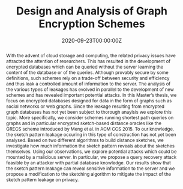 ---
title: 'Design and Analysis of Graph Encryption Schemes'

# Authors
# If you created a profile for a user (e.g. the default `admin` user), write the username (folder name) here
# and it will be replaced with their full name and linked to their profile.
authors:
  - Anselme Goetschmann
  - Kenny Paterson
  - Sikhar Patranabis


date: '2020-09-23T00:00:00Z'
doi: ''

# Schedule page publish date (NOT publication's date).
publishDate: '2017-01-01T00:00:00Z'

# Publication type.
# Accepts a single type but formatted as a YAML list (for Hugo requirements).
# Enter a publication type from the CSL standard.
publication_types: ['thesis']

# Publication name and optional abbreviated publication name.
publication: Master Thesis at *ETH Zurich*
publication_short: Master Thesis at *ETH Zurich*

abstract: 'With the advent of cloud storage and computing, the related privacy issues have attracted the attention of researchers. This has resulted in the development of encrypted databases which can be queried without the server learning the content of the database or of the queries. Although provably secure by some definitions, such schemes rely on a trade-off between security and efficiency and thus leak a controlled amount of information to the server. The analysis of the various types of leakages has evolved in parallel to the development of new schemes and has revealed important potential attacks.

In this Master’s thesis, we focus on encrypted databases designed for data in the form of graphs such as social networks or web graphs. Since the leakage resulting from encrypted graph databases has not yet been subject to thorough anaylsis we explore this topic. More specifically, we consider schemes running shortest path queries on graphs and in particular encrypted sketch-based distance oracles like the GRECS scheme introduced by Meng et al. in ACM CCS 2015. To our knowledge, the sketch pattern leakage occuring in this type of construction has not yet
been analysed.

Based on two different algorithms to build distance sketches, we investigate how much information the sketch pattern reveals about the sketches themselves. Using our observations, we explore potential attacks which could be mounted by a malicious server. In particular, we propose a query recovery attack feasible by an attacker with partial database knowledge. Our results show that the sketch pattern leakage can reveal sensitive information to the server and we propose a modification to the sketching algorithm to mitigate the impact of the sketch pattern leakage on privacy.'


# Display this page in the Featured widget?
featured: true


url_pdf: 'https://www.research-collection.ethz.ch/bitstream/handle/20.500.11850/444763/2/Goetschmann_Anselme.pdf'
url_code: 'https://github.com/agoetschm/master-thesis'
# url_dataset: 'https://github.com/HugoBlox/hugo-blox-builder'
# url_poster: ''
# url_project: ''
# url_slides: 'https://www.usenix.net/system/files/usenixsecurity24_slides-cortier.pdf'
# url_video: 'https://youtube.com'

---